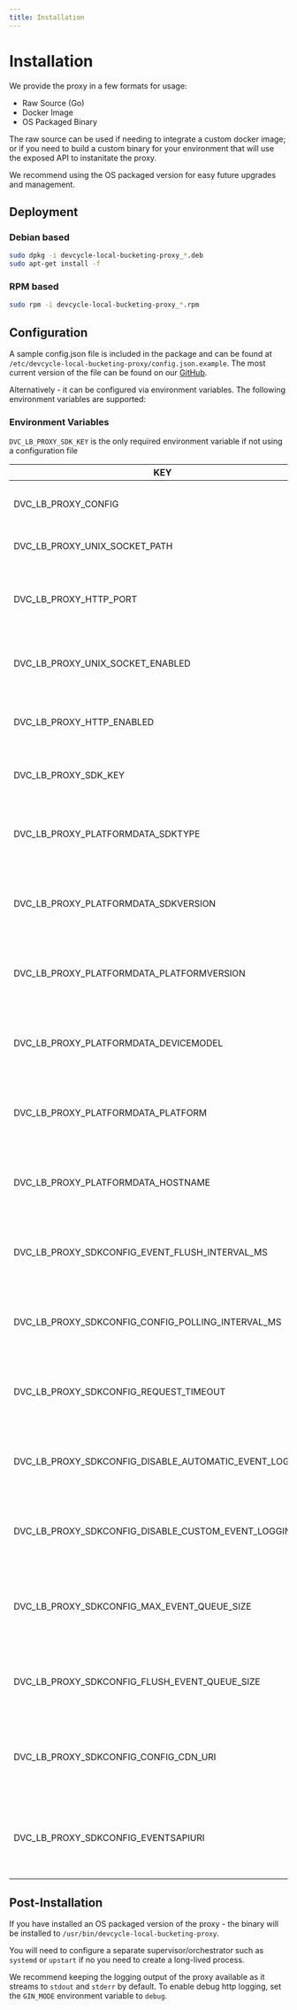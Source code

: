 ```yaml
---
title: Installation 
---
```


# Installation

We provide the proxy in a few formats for usage:

- Raw Source (Go)
- Docker Image
- OS Packaged Binary

The raw source can be used if needing to integrate a custom docker image; or if you need to build a custom binary for
your environment that will use the exposed API to instanitate the proxy.

We recommend using the OS packaged version for easy future upgrades and management.

## Deployment

### Debian based

```bash
sudo dpkg -i devcycle-local-bucketing-proxy_*.deb
sudo apt-get install -f
```

### RPM based

```bash
sudo rpm -i devcycle-local-bucketing-proxy_*.rpm
```

## Configuration

A sample config.json file is included in the package and can be found
at `/etc/devcycle-local-bucketing-proxy/config.json.example`. The most current
version of the file can be found on
our [GitHub](https://github.com/DevCycleHQ/local-bucketing-proxy/blob/main/config.json.example).

Alternatively - it can be configured via environment variables. The following environment variables are supported:

### Environment Variables

`DVC_LB_PROXY_SDK_KEY` is the only required environment variable if not using a configuration file

| KEY                                                    | TYPE          | DEFAULT | DESCRIPTION                                                                     |
|--------------------------------------------------------|---------------|---------|---------------------------------------------------------------------------------|
| DVC_LB_PROXY_CONFIG                                    | String        |         | The path to a JSON configuration file.                                          |
| DVC_LB_PROXY_UNIX_SOCKET_PATH                          | String        |         | The path to the Unix socket.                                                    |
| DVC_LB_PROXY_HTTP_PORT                                 | Integer       | 8080    | The port to listen on for HTTP requests. Defaults to 8080.                      |
| DVC_LB_PROXY_UNIX_SOCKET_ENABLED                       | True or False | false   | Whether to enable the Unix socket. Defaults to false.                           |
| DVC_LB_PROXY_HTTP_ENABLED                              | True or False | true    | Whether to enable the HTTP server. Defaults to true.                            |
| DVC_LB_PROXY_SDK_KEY                                   | String        |         | The Server SDK key to use for this instance.                                    |
| DVC_LB_PROXY_PLATFORMDATA_SDKTYPE                      | String        |         | Internal variable, setting a value other than default is not recommended.       |
| DVC_LB_PROXY_PLATFORMDATA_SDKVERSION                   | String        |         | Internal variable, setting a value other than default is not recommended.       |
| DVC_LB_PROXY_PLATFORMDATA_PLATFORMVERSION              | String        |         | Internal variable, setting a value other than default is not recommended.       |
| DVC_LB_PROXY_PLATFORMDATA_DEVICEMODEL                  | String        |         | Internal variable, setting a value other than default is not recommended.       |
| DVC_LB_PROXY_PLATFORMDATA_PLATFORM                     | String        |         | Internal variable, setting a value other than default is not recommended.       |
| DVC_LB_PROXY_PLATFORMDATA_HOSTNAME                     | String        |         | Internal variable, setting a value other than default is not recommended.       |
| DVC_LB_PROXY_SDKCONFIG_EVENT_FLUSH_INTERVAL_MS         | Duration      |         | The interval at which events are flushed to the events api in milliseconds.     |
| DVC_LB_PROXY_SDKCONFIG_CONFIG_POLLING_INTERVAL_MS      | Duration      |         | The interval at which the SDK polls the config CDN for updates in milliseconds. |
| DVC_LB_PROXY_SDKCONFIG_REQUEST_TIMEOUT                 | Duration      |         | The timeout for requests to the config CDN and events API in milliseconds.      |
| DVC_LB_PROXY_SDKCONFIG_DISABLE_AUTOMATIC_EVENT_LOGGING | True or False | false   | Whether to disable automatic event logging. Defaults to false.                  |
| DVC_LB_PROXY_SDKCONFIG_DISABLE_CUSTOM_EVENT_LOGGING    | True or False | false   | Whether to disable custom event logging. Defaults to false.                     |
| DVC_LB_PROXY_SDKCONFIG_MAX_EVENT_QUEUE_SIZE            | Integer       |         | The maximum number of events to be in the queue before dropping events.         |
| DVC_LB_PROXY_SDKCONFIG_FLUSH_EVENT_QUEUE_SIZE          | Integer       |         | The minimum number of events to be in the queue before flushing events.         |
| DVC_LB_PROXY_SDKCONFIG_CONFIG_CDN_URI                  | String        |         | The URI of the Config CDN - leave unspecified if not needing an outbound proxy. |
| DVC_LB_PROXY_SDKCONFIG_EVENTSAPIURI                    | String        |         | The URI of the Events API - leave unspecified if not needing an outbound proxy. |

## Post-Installation

If you have installed an OS packaged version of the proxy - the binary will be installed
to `/usr/bin/devcycle-local-bucketing-proxy`.

You will need to configure a separate supervisor/orchestrator such as `systemd` or `upstart` if no you need to create a
long-lived process.

We recommend keeping the logging output of the proxy available as it streams to `stdout` and `stderr` by default.
To enable debug http logging, set the `GIN_MODE` environment variable to `debug`.